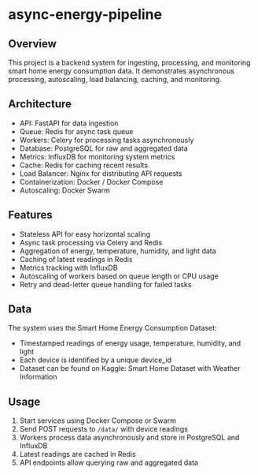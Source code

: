 # async-energy-pipeline

## Overview
This project is a backend system for ingesting, processing, and monitoring smart home energy consumption data. It demonstrates asynchronous processing, autoscaling, load balancing, caching, and monitoring.

## Architecture
- API: FastAPI for data ingestion
- Queue: Redis for async task queue
- Workers: Celery for processing tasks asynchronously
- Database: PostgreSQL for raw and aggregated data
- Metrics: InfluxDB for monitoring system metrics
- Cache: Redis for caching recent results
- Load Balancer: Nginx for distributing API requests
- Containerization: Docker / Docker Compose
- Autoscaling: Docker Swarm

## Features
- Stateless API for easy horizontal scaling
- Async task processing via Celery and Redis
- Aggregation of energy, temperature, humidity, and light data
- Caching of latest readings in Redis
- Metrics tracking with InfluxDB
- Autoscaling of workers based on queue length or CPU usage
- Retry and dead-letter queue handling for failed tasks

## Data
The system uses the Smart Home Energy Consumption Dataset:
- Timestamped readings of energy usage, temperature, humidity, and light
- Each device is identified by a unique device_id
- Dataset can be found on Kaggle: Smart Home Dataset with Weather Information

## Usage
1. Start services using Docker Compose or Swarm
2. Send POST requests to `/data/` with device readings
3. Workers process data asynchronously and store in PostgreSQL and InfluxDB
4. Latest readings are cached in Redis
5. API endpoints allow querying raw and aggregated data
